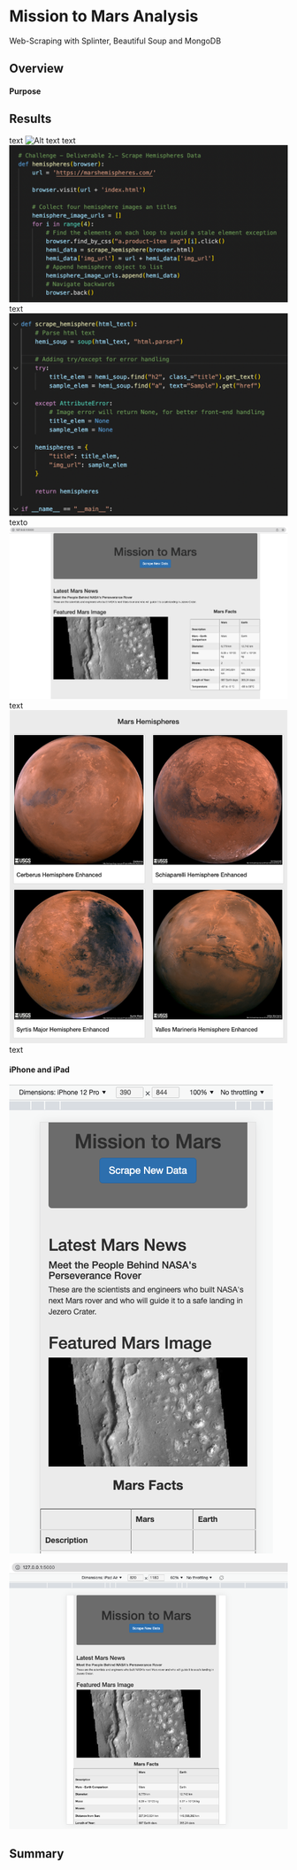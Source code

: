 # Mission to Mars Analysis

Web-Scraping with Splinter, Beautiful Soup and MongoDB


## Overview
#### Purpose


## Results
text
![Alt text](/Resources/hemis_url "imagen1")
text
![Alt text](/Resources/def_hemi.png "imagen2")
text
![Alt text](/Resources/scraping_hemi.png "imagen3")
texto
![Alt text](/Resources/web.png "imagen4")
text
![Alt text](/Resources/hemis.png "imagen5")
text
#### iPhone and iPad
![Alt text](/Resources/iphone.png "imagen6")

![Alt text](/Resources/ipad.png "imagen7")

## Summary
